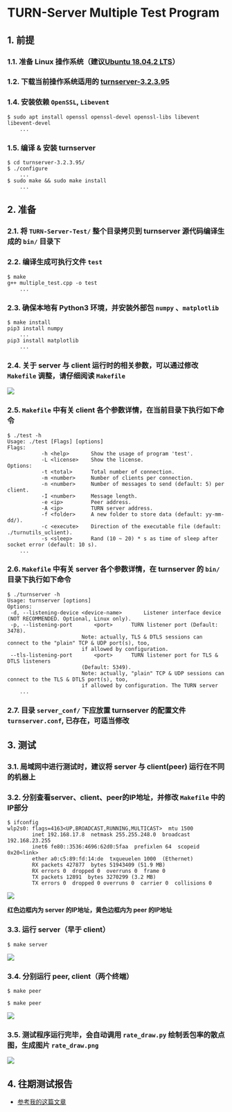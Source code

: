 # TURN-Server Multiple Test Program

## 1. 前提

### 1.1. 准备 Linux 操作系统（建议[Ubuntu 18.04.2 LTS](https://ubuntu.com/download/desktop)）

### 1.2. 下载当前操作系统适用的 [turnserver-3.2.3.95](http://turnserver.open-sys.org/downloads/v3.2.3.95/)

### 1.4. 安装依赖 `OpenSSL`, `Libevent`

```shell
$ sudo apt install openssl openssl-devel openssl-libs libevent libevent-devel
    ...
```

### 1.5. 编译 & 安装 turnserver

```shell
$ cd turnserver-3.2.3.95/
$ ./configure
    ...
$ sudo make && sudo make install
    ...
```

## 2. 准备

### 2.1. 将 `TURN-Server-Test/` 整个目录拷贝到 turnserver 源代码编译生成的 `bin/` 目录下

### 2.2. 编译生成可执行文件 `test`

```shell
$ make
g++ multiple_test.cpp -o test
    ...
```

### 2.3. 确保本地有 Python3 环境，并安装外部包 `numpy` 、`matplotlib`

```shell
$ make install
pip3 install numpy
    ...
pip3 install matplotlib
    ...
```

### 2.4. 关于 server 与 client 运行时的相关参数，可以通过修改 `Makefile` 调整，请仔细阅读 `Makefile`

![](other_img/makefile.png)

### 2.5. `Makefile` 中有关 client 各个参数详情，在当前目录下执行如下命令

```shell
$ ./test -h
Usage: ./test [Flags] [options]
Flags:
           -h <help>       Show the usage of program 'test'.
           -L <license>    Show the license.
Options:
           -t <total>      Total number of connection.
           -m <number>     Number of clients per connection.
           -n <number>     Number of messages to send (default: 5) per client.
           -I <number>     Message length.
           -e <ip>         Peer address.
           -A <ip>         TURN server address.
           -f <folder>     A new folder to store data (default: yy-mm-dd/).
           -c <execute>    Direction of the executable file (default: ./turnutils_uclient).
           -s <sleep>      Rand (10 ~ 20) * s as time of sleep after socket error (default: 10 s).
    ...
```

### 2.6. `Makefile` 中有关 server 各个参数详情，在 turnserver 的 `bin/` 目录下执行如下命令

```shell
$ ./turnserver -h
Usage: turnserver [options]
Options:
 -d, --listening-device	<device-name>		Listener interface device (NOT RECOMMENDED. Optional, Linux only).
 -p, --listening-port		<port>		TURN listener port (Default: 3478).
						Note: actually, TLS & DTLS sessions can connect to the "plain" TCP & UDP port(s), too,
						if allowed by configuration.
 --tls-listening-port		<port>		TURN listener port for TLS & DTLS listeners
						(Default: 5349).
						Note: actually, "plain" TCP & UDP sessions can connect to the TLS & DTLS port(s), too,
						if allowed by configuration. The TURN server
    ...
```

### 2.7. 目录 `server_conf/` 下应放置 turnserver 的配置文件 `turnserver.conf`, 已存在，可适当修改

## 3. 测试

### 3.1. 局域网中进行测试时，建议将 server 与 client(peer) 运行在不同的机器上

### 3.2. 分别查看server、client、peer的IP地址，并修改 `Makefile` 中的IP部分

```shell
$ ifconfig
wlp2s0: flags=4163<UP,BROADCAST,RUNNING,MULTICAST>  mtu 1500
        inet 192.168.17.8  netmask 255.255.248.0  broadcast 192.168.23.255
        inet6 fe80::3536:4696:62d0:5faa  prefixlen 64  scopeid 0x20<link>
        ether a0:c5:89:fd:14:de  txqueuelen 1000  (Ethernet)
        RX packets 427877  bytes 51943409 (51.9 MB)
        RX errors 0  dropped 0  overruns 0  frame 0
        TX packets 12891  bytes 3270299 (3.2 MB)
        TX errors 0  dropped 0 overruns 0  carrier 0  collisions 0
```

![](other_img/makefile_ip.png)

**红色边框内为 server 的IP地址，黄色边框内为 peer 的IP地址**

### 3.3. 运行 server（早于 client）

```shell
$ make server
```

![](other_img/make_server.png)

### 3.4. 分别运行 peer, client（两个终端）

```shell
$ make peer         
```

```shell
$ make peer
```

![](other_img/make_peer_client.png)

### 3.5. 测试程序运行完毕，会自动调用 `rate_draw.py` 绘制丢包率的散点图，生成图片 `rate_draw.png`

![](other_img/rate_draw.png)

## 4. 往期测试报告

- [参考我的这篇文章](https://graycat0918.github.io/2019/07/12/turnserver-packet-loss-test/#more)